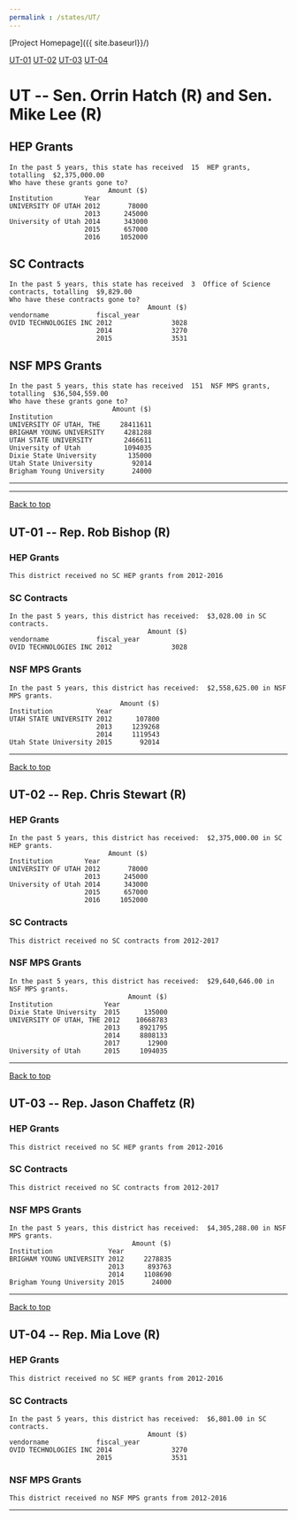 ```yaml
---
permalink : /states/UT/
---
```

<a name="top"></a>
[Project Homepage]({{ site.baseurl}}/)


[UT-01](#UT-01)  [UT-02](#UT-02)  [UT-03](#UT-03)  [UT-04](#UT-04)  

# UT -- Sen. Orrin Hatch (R) and  Sen. Mike Lee (R)
## HEP Grants
```
In the past 5 years, this state has received  15  HEP grants, totalling  $2,375,000.00
Who have these grants gone to?
                         Amount ($)
Institution        Year            
UNIVERSITY OF UTAH 2012       78000
                   2013      245000
University of Utah 2014      343000
                   2015      657000
                   2016     1052000
```
## SC Contracts
```
In the past 5 years, this state has received  3  Office of Science contracts, totalling  $9,829.00
Who have these contracts gone to?
                                   Amount ($)
vendorname            fiscal_year            
OVID TECHNOLOGIES INC 2012               3028
                      2014               3270
                      2015               3531
```
## NSF MPS Grants
```
In the past 5 years, this state has received  151  NSF MPS grants, totalling  $36,504,559.00
Who have these grants gone to?
                          Amount ($)
Institution                         
UNIVERSITY OF UTAH, THE     28411611
BRIGHAM YOUNG UNIVERSITY     4281288
UTAH STATE UNIVERSITY        2466611
University of Utah           1094035
Dixie State University        135000
Utah State University          92014
Brigham Young University       24000
```
---
---
<a name="UT-01"></a>
[Back to top](#top)
## UT-01 -- Rep. Rob Bishop (R)
### HEP Grants
```
This district received no SC HEP grants from 2012-2016
```
### SC Contracts
```
In the past 5 years, this district has received:  $3,028.00 in SC contracts.
                                   Amount ($)
vendorname            fiscal_year            
OVID TECHNOLOGIES INC 2012               3028
```
### NSF MPS Grants
```
In the past 5 years, this district has received:  $2,558,625.00 in NSF MPS grants.
                            Amount ($)
Institution           Year            
UTAH STATE UNIVERSITY 2012      107800
                      2013     1239268
                      2014     1119543
Utah State University 2015       92014
```
---
<a name="UT-02"></a>
[Back to top](#top)
## UT-02 -- Rep. Chris Stewart (R)
### HEP Grants
```
In the past 5 years, this district has received:  $2,375,000.00 in SC HEP grants.
                         Amount ($)
Institution        Year            
UNIVERSITY OF UTAH 2012       78000
                   2013      245000
University of Utah 2014      343000
                   2015      657000
                   2016     1052000
```
### SC Contracts
```
This district received no SC contracts from 2012-2017
```
### NSF MPS Grants
```
In the past 5 years, this district has received:  $29,640,646.00 in NSF MPS grants.
                              Amount ($)
Institution             Year            
Dixie State University  2015      135000
UNIVERSITY OF UTAH, THE 2012    10668783
                        2013     8921795
                        2014     8808133
                        2017       12900
University of Utah      2015     1094035
```
---
<a name="UT-03"></a>
[Back to top](#top)
## UT-03 -- Rep. Jason Chaffetz (R)
### HEP Grants
```
This district received no SC HEP grants from 2012-2016
```
### SC Contracts
```
This district received no SC contracts from 2012-2017
```
### NSF MPS Grants
```
In the past 5 years, this district has received:  $4,305,288.00 in NSF MPS grants.
                               Amount ($)
Institution              Year            
BRIGHAM YOUNG UNIVERSITY 2012     2278835
                         2013      893763
                         2014     1108690
Brigham Young University 2015       24000
```
---
<a name="UT-04"></a>
[Back to top](#top)
## UT-04 -- Rep. Mia Love (R)
### HEP Grants
```
This district received no SC HEP grants from 2012-2016
```
### SC Contracts
```
In the past 5 years, this district has received:  $6,801.00 in SC contracts.
                                   Amount ($)
vendorname            fiscal_year            
OVID TECHNOLOGIES INC 2014               3270
                      2015               3531
```
### NSF MPS Grants
```
This district received no NSF MPS grants from 2012-2016
```
---
